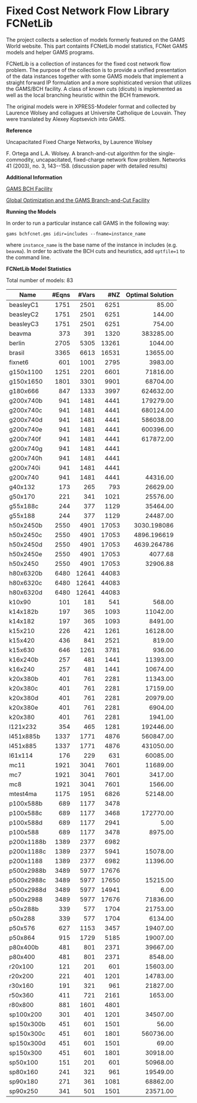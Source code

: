 # Fixed Cost Network Flow Library FCNetLib

The project collects a selection of models formerly featured on the GAMS World website. This part containts FCNetLib model statistics, FCNet GAMS models and helper GAMS programs.

FCNetLib is a collection of instances for the fixed cost network flow problem. The purpose of the collection is to provide a unified presentation of the data instances together with some GAMS models that implement a straight forward IP formulation and a more sophisticated version that utilizes the GAMS/BCH facility. A class of known cuts (dicuts) is implemented as well as the local branching heuristic within the BCH framework.

The original models were in XPRESS-Modeler format and collected by Laurence Wolsey and collagues at Universite Catholique de Louvain. They were translated by Alexey Koptsevich into GAMS.

**Reference**

Uncapacitated Fixed Charge Networks, by Laurence Wolsey

F. Ortega and L.A. Wolsey. A branch-and-cut algorithm for the single-commodity, uncapacitated, fixed-charge network flow problem. Networks 41 (2003), no. 3, 143--158. (discussion paper with detailed results)

**Additional Information**

[GAMS BCH Facility](https://www.gams.com/latest/docs/UG_SolverUsage.html#ADVANCED_USAGE_BCHFacility)

[Global Optimization and the GAMS Branch-and-Cut Facility](https://www.gams.com/archives/presentations/present_bch_global.pdf)

**Running the Models**

In order to run a particular instance call GAMS in the following way:

`gams bchfcnet.gms idir=includes --fname=instance_name`

where `instance_name` is the base name of the instance in includes (e.g. `beavma`). In order to activate the BCH cuts and heuristics, add `optfile=1` to the command line.


**FCNetLib Model Statistics** 

Total number of models:   83


|Name	     |#Eqns	 |#Vars	|#NZ   |Optimal Solution	     |
|------------|------:|-----:|-----:|------------------------:|
|beasleyC1	 |1751	 |2501	|6251  |85.00	                 |
|beasleyC2	 |1751	 |2501	|6251  |144.00	                 |
|beasleyC3	 |1751	 |2501	|6251  |754.00	                 |
|beavma	     |373	 |391	|1320  |383285.00	             |
|berlin	     |2705	 |5305	|13261 |1044.00	                 |
|brasil	     |3365	 |6613	|16531 |13655.00	             |
|fixnet6	 |601	 |1001	|2795  |3983.00	                 |
|g150x1100	 |1251	 |2201	|6601  |71816.00	             |
|g150x1650	 |1801	 |3301	|9901  |68704.00	             |
|g180x666	 |847	 |1333	|3997  |624632.00	             |
|g200x740b	 |941	 |1481	|4441  |179279.00	             |
|g200x740c	 |941	 |1481	|4441  |680124.00	             |
|g200x740d	 |941	 |1481	|4441  |586038.00	             |
|g200x740e	 |941	 |1481	|4441  |600396.00	             |
|g200x740f	 |941	 |1481	|4441  |617872.00	             |
|g200x740g	 |941	 |1481	|4441  |                         | 
|g200x740h	 |941	 |1481	|4441  |                         | 
|g200x740i	 |941	 |1481	|4441  |                         | 
|g200x740	 |941	 |1481	|4441  |44316.00	             |
|g40x132	 |173	 |265	|793   |26629.00	             |
|g50x170	 |221	 |341	|1021  |25576.00	             |
|g55x188c	 |244	 |377	|1129  |35464.00	             |
|g55x188	 |244	 |377	|1129  |24487.00	             |
|h50x2450b	 |2550	 |4901	|17053 |3030.198086              |
|h50x2450c	 |2550	 |4901	|17053 |4896.196619	             |
|h50x2450d	 |2550	 |4901	|17053 |4639.264786              |
|h50x2450e	 |2550	 |4901	|17053 |4077.68	                 |
|h50x2450	 |2550	 |4901	|17053 |32906.88	             |
|h80x6320b	 |6480	 |12641	|44083 |	                     | 
|h80x6320c	 |6480	 |12641	|44083 |	                     | 
|h80x6320d	 |6480	 |12641	|44083 |	                     | 
|k10x90	     |101	 |181	|541   |568.00	                 |
|k14x182b	 |197	 |365	|1093  |11042.00	             |
|k14x182	 |197	 |365	|1093  |8491.00	                 |
|k15x210	 |226	 |421	|1261  |16128.00	             |
|k15x420	 |436	 |841	|2521  |819.00	                 |
|k15x630	 |646	 |1261	|3781  |936.00	                 |
|k16x240b	 |257	 |481	|1441  |11393.00	             |
|k16x240	 |257	 |481	|1441  |10674.00	             |
|k20x380b	 |401	 |761	|2281  |11343.00	             |
|k20x380c	 |401	 |761	|2281  |17159.00	             |
|k20x380d	 |401	 |761	|2281  |20979.00	             |
|k20x380e	 |401	 |761	|2281  |6904.00	                 |
|k20x380	 |401	 |761	|2281  |1941.00	                 |
|l121x232	 |354	 |465	|1281  |192446.00	             |
|l451x885b	 |1337	 |1771	|4876  |560847.00	             |
|l451x885	 |1337	 |1771	|4876  |431050.00	             |
|l61x114	 |176	 |229	|631   |60085.00	             |
|mc11	     |1921	 |3041	|7601  |11689.00	             |
|mc7	     |1921	 |3041	|7601  |3417.00	                 |
|mc8	     |1921	 |3041	|7601  |1566.00	                 |
|mtest4ma	 |1175	 |1951	|6826  |52148.00	             |
|p100x588b	 |689	 |1177	|3478  |	                     | 
|p100x588c	 |689	 |1177	|3468  |172770.00	             |
|p100x588d	 |689	 |1177	|2941  |5.00	                 |
|p100x588	 |689	 |1177	|3478  |8975.00	                 |
|p200x1188b	 |1389	 |2377	|6982  |	                     | 
|p200x1188c	 |1389	 |2377	|5941  |15078.00	             |
|p200x1188	 |1389	 |2377	|6982  |11396.00	             |
|p500x2988b	 |3489	 |5977	|17676 |	                     | 
|p500x2988c	 |3489	 |5977	|17650 |15215.00	             |
|p500x2988d	 |3489	 |5977	|14941 |6.00	                 |
|p500x2988	 |3489	 |5977	|17676 |71836.00	             |
|p50x288b	 |339	 |577	|1704  |21753.00	             |
|p50x288	 |339	 |577	|1704  |6134.00	                 |
|p50x576	 |627	 |1153	|3457  |19407.00	             |
|p50x864	 |915	 |1729	|5185  |19007.00	             |
|p80x400b	 |481	 |801	|2371  |39667.00	             |
|p80x400	 |481	 |801	|2371  |8548.00	                 |
|r20x100	 |121	 |201	|601   |15603.00	             |
|r20x200	 |221	 |401	|1201  |14783.00	             |
|r30x160	 |191	 |321	|961   |21827.00	             |
|r50x360	 |411	 |721	|2161  |1653.00	                 |
|r80x800	 |881	 |1601	|4801  |	                     | 
|sp100x200	 |301	 |401	|1201  |34507.00	             |
|sp150x300b	 |451	 |601	|1501  |56.00	                 |
|sp150x300c	 |451	 |601	|1801  |560736.00	             |
|sp150x300d	 |451	 |601	|1501  |69.00	                 |
|sp150x300	 |451	 |601	|1801  |30918.00	             |
|sp50x100	 |151	 |201	|601   |50968.00	             |
|sp80x160	 |241	 |321	|961   |19549.00	             |
|sp90x180	 |271	 |361	|1081  |68862.00	             |
|sp90x250	 |341	 |501	|1501  |23571.00	             |
